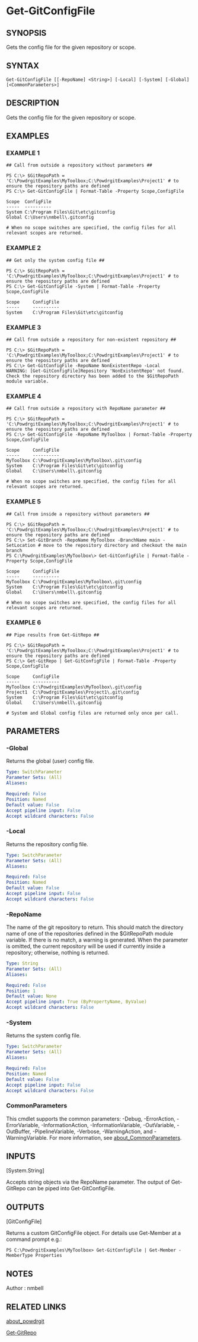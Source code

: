 ﻿# Get-GitConfigFile

## SYNOPSIS
Gets the config file for the given repository or scope.

## SYNTAX

```
Get-GitConfigFile [[-RepoName] <String>] [-Local] [-System] [-Global] [<CommonParameters>]
```

## DESCRIPTION
Gets the config file for the given repository or scope.

## EXAMPLES

### EXAMPLE 1
```
## Call from outside a repository without parameters ##

PS C:\> $GitRepoPath = 'C:\PowdrgitExamples\MyToolbox;C:\PowdrgitExamples\Project1' # to ensure the repository paths are defined
PS C:\> Get-GitConfigFile | Format-Table -Property Scope,ConfigFile

Scope  ConfigFile
-----  ----------
System C:\Program Files\Git\etc\gitconfig
Global C:\Users\nmbell\.gitconfig

# When no scope switches are specified, the config files for all relevant scopes are returned.
```

### EXAMPLE 2
```
## Get only the system config file ##

PS C:\> $GitRepoPath = 'C:\PowdrgitExamples\MyToolbox;C:\PowdrgitExamples\Project1' # to ensure the repository paths are defined
PS C:\> Get-GitConfigFile -System | Format-Table -Property Scope,ConfigFile

Scope     ConfigFile
-----     ----------
System    C:\Program Files\Git\etc\gitconfig
```

### EXAMPLE 3
```
## Call from outside a repository for non-existent repository ##

PS C:\> $GitRepoPath = 'C:\PowdrgitExamples\MyToolbox;C:\PowdrgitExamples\Project1' # to ensure the repository paths are defined
PS C:\> Get-GitConfigFile -RepoName NonExistentRepo -Local
WARNING: [Get-GitConfigFile]Repository 'NonExistentRepo' not found. Check the repository directory has been added to the $GitRepoPath module variable.
```

### EXAMPLE 4
```
## Call from outside a repository with RepoName parameter ##

PS C:\> $GitRepoPath = 'C:\PowdrgitExamples\MyToolbox;C:\PowdrgitExamples\Project1' # to ensure the repository paths are defined
PS C:\> Get-GitConfigFile -RepoName MyToolbox | Format-Table -Property Scope,ConfigFile

Scope     ConfigFile
-----     ----------
MyToolbox C:\PowdrgitExamples\MyToolbox\.git\config
System    C:\Program Files\Git\etc\gitconfig
Global    C:\Users\nmbell\.gitconfig

# When no scope switches are specified, the config files for all relevant scopes are returned.
```

### EXAMPLE 5
```
## Call from inside a repository without parameters ##

PS C:\> $GitRepoPath = 'C:\PowdrgitExamples\MyToolbox;C:\PowdrgitExamples\Project1' # to ensure the repository paths are defined
PS C:\> Set-GitBranch -RepoName MyToolbox -BranchName main -SetLocation # move to the repository directory and checkout the main branch
PS C:\PowdrgitExamples\MyToolbox\> Get-GitConfigFile | Format-Table -Property Scope,ConfigFile

Scope     ConfigFile
-----     ----------
MyToolbox C:\PowdrgitExamples\MyToolbox\.git\config
System    C:\Program Files\Git\etc\gitconfig
Global    C:\Users\nmbell\.gitconfig

# When no scope switches are specified, the config files for all relevant scopes are returned.
```

### EXAMPLE 6
```
## Pipe results from Get-GitRepo ##

PS C:\> $GitRepoPath = 'C:\PowdrgitExamples\MyToolbox;C:\PowdrgitExamples\Project1' # to ensure the repository paths are defined
PS C:\> Get-GitRepo | Get-GitConfigFile | Format-Table -Property Scope,ConfigFile

Scope     ConfigFile
-----     ----------
MyToolbox C:\PowdrgitExamples\MyToolbox\.git\config
Project1  C:\PowdrgitExamples\Project1\.git\config
System    C:\Program Files\Git\etc\gitconfig
Global    C:\Users\nmbell\.gitconfig

# System and Global config files are returned only once per call.
```

## PARAMETERS

### -Global
Returns the global (user) config file.

```yaml
Type: SwitchParameter
Parameter Sets: (All)
Aliases:

Required: False
Position: Named
Default value: False
Accept pipeline input: False
Accept wildcard characters: False
```

### -Local
Returns the repository config file.

```yaml
Type: SwitchParameter
Parameter Sets: (All)
Aliases:

Required: False
Position: Named
Default value: False
Accept pipeline input: False
Accept wildcard characters: False
```

### -RepoName
The name of the git repository to return.
This should match the directory name of one of the repositories defined in the $GitRepoPath module variable.
If there is no match, a warning is generated.
When the parameter is omitted, the current repository will be used if currently inside a repository; otherwise, nothing is returned.

```yaml
Type: String
Parameter Sets: (All)
Aliases:

Required: False
Position: 1
Default value: None
Accept pipeline input: True (ByPropertyName, ByValue)
Accept wildcard characters: False
```

### -System
Returns the system config file.

```yaml
Type: SwitchParameter
Parameter Sets: (All)
Aliases:

Required: False
Position: Named
Default value: False
Accept pipeline input: False
Accept wildcard characters: False
```

### CommonParameters
This cmdlet supports the common parameters: -Debug, -ErrorAction, -ErrorVariable, -InformationAction, -InformationVariable, -OutVariable, -OutBuffer, -PipelineVariable, -Verbose, -WarningAction, and -WarningVariable. For more information, see [about_CommonParameters](http://go.microsoft.com/fwlink/?LinkID=113216).

## INPUTS

[System.String]

Accepts string objects via the RepoName parameter. The output of Get-GitRepo can be piped into Get-GitConfigFile.

## OUTPUTS

[GitConfigFile]

Returns a custom GitConfigFile object. For details use Get-Member at a command prompt e.g.:

`PS C:\PowdrgitExamples\MyToolbox> Get-GitConfigFile | Get-Member -MemberType Properties`


## NOTES
Author : nmbell

## RELATED LINKS

[about_powdrgit](about_powdrgit.md)

[Get-GitRepo](Get-GitRepo.md)



